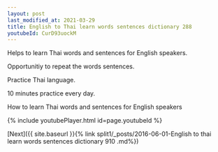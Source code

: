 ```yaml
---
layout: post
last_modified_at: 2021-03-29
title: English to Thai learn words sentences dictionary 288 
youtubeId: CurD93uockM
---
```

 
 
Helps to learn Thai words and sentences for English speakers.

Opportunitiy to repeat the words sentences. 

Practice Thai language. 
 
10 minutes practice every day. 
 
How to learn Thai words and sentences for English speakers 
 
{% include youtubePlayer.html id=page.youtubeId %}
 
 
[Next]({{ site.baseurl }}{% link  split1/_posts/2016-06-01-English to thai learn words sentences dictionary 910 .md%})
 
